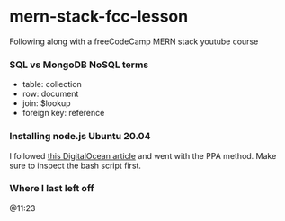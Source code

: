 # mern-stack-fcc-lesson
Following along with a freeCodeCamp MERN stack youtube course

### SQL vs MongoDB NoSQL terms
- table: collection
- row: document
- join: $lookup
- foreign key: reference

### Installing node.js Ubuntu 20.04
I followed [this DigitalOcean article](https://www.digitalocean.com/community/tutorials/how-to-install-node-js-on-ubuntu-20-04) and went with the PPA method. Make sure to inspect the bash script first.

### Where I last left off
@11:23